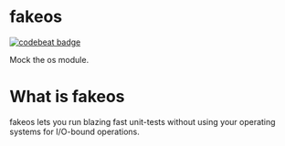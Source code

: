 # fakeos
[![codebeat badge](https://codebeat.co/badges/d247bedf-d202-48ea-8aae-feeb3d4deb1f)](https://codebeat.co/projects/github-com-rinslow-fakeos-master)

Mock the os module. 
# What is fakeos
fakeos lets you run blazing fast unit-tests without using your operating systems for I/O-bound operations.
